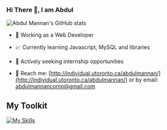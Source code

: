 ### Hi There 👋, I am Abdul
![Abdul Mannan's GitHub stats](https://github-readme-stats.vercel.app/api?username=dyerfire9&show_icons=true&theme=radical)

- 💼 Working as a Web Developer

- 📈 Currently learning Javascript, MySQL and libraries

- 👯 Actively seeking internship opportunities

- 💬 Reach me: [http://individual.utoronto.ca/abdulmannan/](http://individual.utoronto.ca/abdulmannan/) or by email: abdulmannancomp@gmail.com


## My Toolkit
[![My Skills](https://skillicons.dev/icons?i=py,java,js,react,vue,html,css,r,postgres)](https://skillicons.dev)



